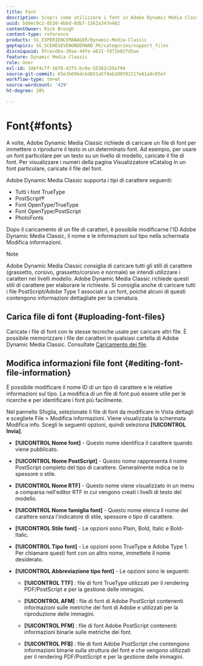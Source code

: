 ```yaml
---
title: Font
description: Scopri come utilizzare i font in Adobe Dynamic Media Classic.
uuid: bddec9c2-8530-4bbd-8db7-1562a347e482
contentOwner: Rick Brough
content-type: reference
products: SG_EXPERIENCEMANAGER/Dynamic-Media-Classic
geptopics: SG_SCENESEVENONDEMAND_PK/categories/support_files
discoiquuid: 97cecd6a-30aa-44fe-a611-fd71b02fd5ae
feature: Dynamic Media Classic
role: User
exl-id: 186f4c7f-16f6-42f5-bc0e-55362c55e794
source-git-commit: 65e3b69bdcbd651a5f9ab100592217e61a8c05ef
workflow-type: tm+mt
source-wordcount: '429'
ht-degree: 28%

---
```


# Font{#fonts}

A volte, Adobe Dynamic Media Classic richiede di caricare un file di font per immettere o riprodurre il testo in un determinato font. Ad esempio, per usare un font particolare per un testo su un livello di modello, caricate il file di font. Per visualizzare i numeri della pagina Visualizzatore eCatalog in un font particolare, caricate il file del font.

Adobe Dynamic Media Classic supporta i tipi di carattere seguenti:

* Tutti i font TrueType
* PostScript®
* Font OpenType/TrueType
* Font OpenType/PostScript
* PhotoFonts

Dopo il caricamento di un file di caratteri, è possibile modificarne l&#39;ID Adobe Dynamic Media Classic, il nome e le informazioni sul tipo nella schermata Modifica informazioni.

>[!NOTE]
>
>Adobe Dynamic Media Classic consiglia di caricare tutti gli stili di carattere (grassetto, corsivo, grassetto/corsivo e normale) se intendi utilizzare i caratteri nei livelli modello. Adobe Dynamic Media Classic richiede questi stili di carattere per elaborare le richieste. Si consiglia anche di caricare tutti i file PostScript/Adobe Type 1 associati a un font, poiché alcuni di questi contengono informazioni dettagliate per la crenatura.

## Carica file di font {#uploading-font-files}

Caricate i file di font con le stesse tecniche usate per caricare altri file. È possibile memorizzare i file dei caratteri in qualsiasi cartella di Adobe Dynamic Media Classic. Consultate [Caricamento dei file](uploading-files.md#uploading_your_files).

## Modifica informazioni file font {#editing-font-file-information}

È possibile modificare il nome ID di un tipo di carattere e le relative informazioni sul tipo. La modifica di un file di font può essere utile per le ricerche e per identificare i font più facilmente.

Nel pannello Sfoglia, selezionate il file di font da modificare in Vista dettagli e scegliete File > Modifica informazioni. Viene visualizzata la schermata Modifica info. Scegli le seguenti opzioni, quindi seleziona **[!UICONTROL Invia]**.

* **[!UICONTROL Nome font]** - Questo nome identifica il carattere quando viene pubblicato.

* **[!UICONTROL Nome PostScript]** - Questo nome rappresenta il nome PostScript completo del tipo di carattere. Generalmente indica ne lo spessore o stile.

* **[!UICONTROL Nome RTF]** - Questo nome viene visualizzato in un menu a comparsa nell&#39;editor RTF in cui vengono creati i livelli di testo del modello.

* **[!UICONTROL Nome famiglia font]** - Questo nome elenca il nome del carattere senza l&#39;indicatore di stile, spessore o tipo di carattere.

* **[!UICONTROL Stile font]** - Le opzioni sono Plain, Bold, Italic e Bold-Italic.

* **[!UICONTROL Tipo font]** - Le opzioni sono TrueType e Adobe Type 1. Per chiamare questi font con un altro nome, immettete il nome desiderato.

* **[!UICONTROL Abbreviazione tipo font]** - Le opzioni sono le seguenti:

   * **[!UICONTROL TTF]** : file di font TrueType utilizzati per il rendering PDF/PostScript e per la gestione delle immagini.

   * **[!UICONTROL AFM]** : file di font di Adobe PostScript contenenti informazioni sulle metriche dei font di Adobe e utilizzati per la riproduzione delle immagini.

   * **[!UICONTROL PFM]** : file di font Adobe PostScript contenenti informazioni binarie sulle metriche dei font.

   * **[!UICONTROL PFB]** : file di font Adobe PostScript che contengono informazioni binarie sulla struttura del font e che vengono utilizzati per il rendering PDF/PostScript e per la gestione delle immagini.
